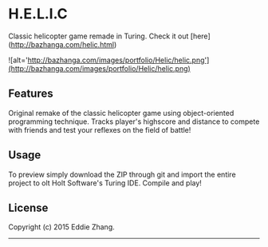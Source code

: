 H.E.L.I.C
===========

Classic helicopter game remade in Turing. Check it out [here] (http://bazhanga.com/helic.html)

![alt='http://bazhanga.com/images/portfolio/Helic/helic.png'](http://bazhanga.com/images/portfolio/Helic/helic.png)

Features
------------

Original remake of the classic helicopter game using object-oriented programming technique. Tracks player's highscore and distance 
to compete with friends and test your reflexes on the field of battle!

Usage
------------

To preview simply download the ZIP through git and import the entire project to olt Holt Software's Turing IDE. Compile and play! 

License
-------------
Copyright (c) 2015 Eddie Zhang.

_________________________
